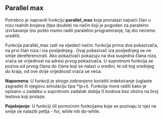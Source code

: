 ﻿## Parallel max
Potrebno je napraviti funkciju **parallel_max** koja pronalazi najveći član u nizu realnih brojeva (tipa double) na način koji je pogodan za paralelno izvršavanje (no pošto nismo radili paralelno programiranje, taj dio nećemo uraditi).

Funkcija parallel_max radi na sljedeći način: funkcija prima dva pokazivača, na prvi član niza i iza posljednjeg . Ovaj pokazivač iza posljednjeg se ne smije dereferencirati. Ako pokazivači pokazuju na dva susjedna člana niza, vraća se vrijednost na adresi prvog pokazivača. U suprotnom funkcija se poziva od prvog člana do člana koji se nalazi u sredini, te od tog srednjeg do kraja, od ove dvije vrijednosti vraća se veća.

**Napomena**: U funkciji je *strogo zabranjeno* koristiti indeksiranje (uglaste zagrade) ili njegovu simulaciju tipa *(p+i). Funkcija *mora* raditi kako je opisano u zadatku u suprotnom zadatak dobija 0 bodova bez obzira na broj testova koji prolaze. 

**Pojašnjenje**: U funkciji (ili pomoćnim funkcijama koje se pozivaju iz nje) ne smije se nalaziti petlja - for, while niti do-while.
